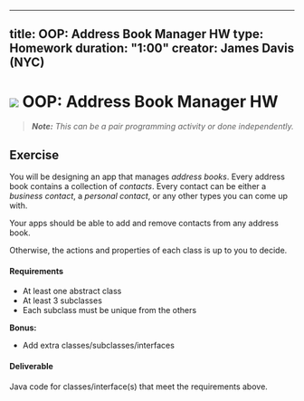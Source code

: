 
---
title: OOP: Address Book Manager HW
type: Homework
duration: "1:00"
creator: James Davis (NYC)
---

# ![](https://ga-dash.s3.amazonaws.com/production/assets/logo-9f88ae6c9c3871690e33280fcf557f33.png) OOP: Address Book Manager HW

> ***Note:*** _This can be a pair programming activity or done independently._

## Exercise

You will be designing an app that manages *address books*. Every address book contains a collection of *contacts*. Every contact can be either a *business contact*, a *personal contact*, or any other types you can come up with.

Your apps should be able to add and remove contacts from any address book.

Otherwise, the actions and properties of each class is up to you to decide.

#### Requirements

- At least one abstract class
- At least 3 subclasses
- Each subclass must be unique from the others

**Bonus:**
- Add extra classes/subclasses/interfaces

#### Deliverable

Java code for classes/interface(s) that meet the requirements above.
